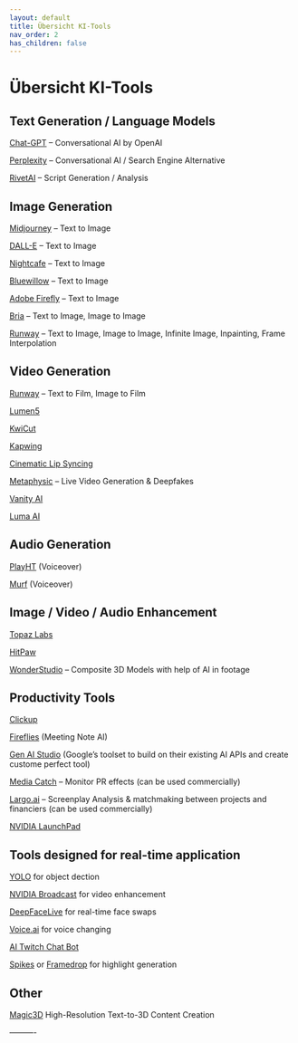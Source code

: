 ```yaml
---
layout: default
title: Übersicht KI-Tools
nav_order: 2
has_children: false
---
```


# Übersicht KI-Tools

## Text Generation / Language Models
[Chat-GPT](https://openai.com/chatgpt) – Conversational AI by OpenAI

[Perplexity](https://www.perplexity.ai) – Conversational AI / Search Engine Alternative

[RivetAI](https://www.rivetai.com/) – Script Generation  / Analysis
 
## Image Generation
[Midjourney](https://www.midjourney.com/home) – Text to Image

[DALL-E](https://openai.com/dall-e-2) – Text to Image

[Nightcafe](https://creator.nightcafe.studio/) – Text to Image

[Bluewillow](https://www.bluewillow.ai/) – Text to Image

[Adobe Firefly](https://www.adobe.com/de/sensei/generative-ai/firefly.html) – Text to Image

[Bria](https://bria.ai/) – Text to Image, Image to Image

[Runway](https://runwayml.com/) – Text to Image, Image to Image, Infinite Image, Inpainting, Frame Interpolation
 

## Video Generation
[Runway](https://runwayml.com/) – Text to Film, Image to Film

[Lumen5](https://lumen5.com/)

[KwiCut](https://kwicut.media.io/app/)

[Kapwing](https://www.kapwing.com/)

[Cinematic Lip Syncing](https://www.flawlessai.com/) 

[Metaphysic](https://metaphysic.ai/) – Live Video Generation & Deepfakes 

[Vanity AI](https://monstersaliensrobotszombies.com/vanityai?ref=taaft) 

[Luma AI ](https://lumalabs.ai/)
 
## Audio Generation
[PlayHT](https://play.ht) (Voiceover)

[Murf](https://murf.ai/) (Voiceover)
 
## Image / Video / Audio Enhancement
[Topaz Labs](https://www.topazlabs.com/) 

[HitPaw ](https://www.hitpaw.com/)

[WonderStudio](https://wonderdynamics.com/) – Composite 3D Models with help of AI in footage 
 
## Productivity Tools
[Clickup](https://clickup.com/)

[Fireflies](https://fireflies.ai/) (Meeting Note AI)

[Gen AI Studio](https://cloud.google.com/generative-ai-studio) (Google’s toolset to build on their existing AI APIs and create custome perfect tool)

[Media Catch](https://mediacatch.io/) – Monitor PR effects (can be used commercially)

[Largo.ai](https://home.largo.ai/) – Screenplay Analysis & matchmaking between projects and financiers (can be used commercially)

[NVIDIA LaunchPad](https://www.nvidia.com/en-us/launchpad/)

 
## Tools designed for real-time application
[YOLO](https://pjreddie.com/darknet/yolo/) for object dection

[NVIDIA Broadcast](https://www.nvidia.com/en-gb/geforce/broadcasting/broadcast-app/) for video enhancement

[DeepFaceLive](https://github.com/iperov/DeepFaceLive) for real-time face swaps

[Voice.ai](https://voice.ai/?refn=Jason%20Derekis&tracking_id=gX7a1oDVMSv7pgGE0zppks3hly1FiekJ) for voice changing​

[AI Twitch Chat Bot](https://aitwitch.chat/)

[Spikes](https://www.spikes.studio/) or [Framedrop](https://www.framedrop.gg/) for highlight generation
 
## Other
[Magic3D](https://research.nvidia.com/labs/dir/magic3d/) High-Resolution Text-to-3D Content Creation
 
———-
